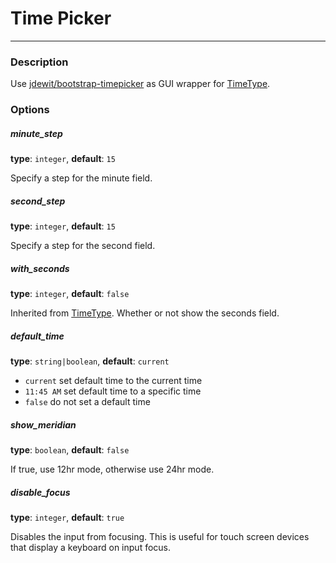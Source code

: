 # Time Picker
---------------------------------------

[symfony-timetype]: http://symfony.com/doc/current/reference/forms/types/time.html
[jdewit-timepicker]: https://github.com/jdewit/bootstrap-timepicker

### Description

Use [jdewit/bootstrap-timepicker][jdewit-timepicker] as GUI wrapper for
[TimeType][symfony-timetype].

### Options

##### minute_step

**type**: `integer`, **default**: `15`

Specify a step for the minute field.

##### second_step

**type**: `integer`, **default**: `15`

Specify a step for the second field.

##### with_seconds

**type**: `integer`, **default**: `false`

Inherited from [TimeType][symfony-timetype]. Whether or not show the seconds field.

##### default_time

**type**: `string|boolean`, **default**: `current`

* `current` set default time to the current time
* `11:45 AM` set default time to a specific time
* `false` do not set a default time 

##### show_meridian

**type**: `boolean`, **default**: `false`

If true, use 12hr mode, otherwise use 24hr mode.

##### disable_focus

**type**: `integer`, **default**: `true`

Disables the input from focusing. This is useful for touch screen devices 
that display a keyboard on input focus.
